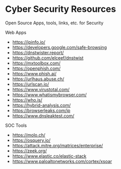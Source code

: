 # Cyber Security Resources
Open Source Apps, tools, links, etc. for Security

Web Apps
- https://ipinfo.io/
- https://developers.google.com/safe-browsing
- https://dnstwister.report/
- https://github.com/elceef/dnstwist
- https://mxtoolbox.com/
- https://openphish.com/
- https://www.phish.ai/
- https://urlhaus.abuse.ch/
- https://urlscan.io/
- https://www.virustotal.com/
- https://www.whatismybrowser.com/
- https://who.is/
- https://hybrid-analysis.com/
- https://browserleaks.com/ip
- https://www.dnsleaktest.com/

SOC Tools
- https://molo.ch/
- https://osquery.io/
- https://attack.mitre.org/matrices/enterprise/
- https://zeek.org/
- https://www.elastic.co/elastic-stack
- https://www.paloaltonetworks.com/cortex/xsoar

